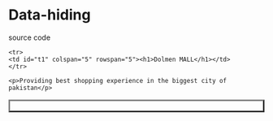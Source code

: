 Data-hiding
===========

source code
<!DOCTYPE html>
<html>
<head>
    <title></title>
    <script src="jquery-1.9.1.js"></script>
    <script src="dj.js"></script>
</head>
<body>

<table border="3" width="700" height="25">

    <tr>
    <td id="t1" colspan="5" rowspan="5"><h1>Dolmen MALL</h1></td>
    </tr>

    <p>Providing best shopping experience in the biggest city of pakistan</p>

</table>
</body>
</html>

